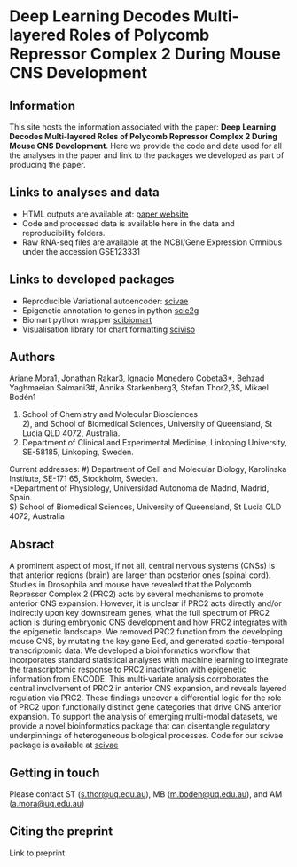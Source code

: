 # Deep Learning Decodes Multi-layered Roles of Polycomb Repressor Complex 2 During Mouse CNS Development


## Information
This site hosts the information associated with the paper: **Deep Learning Decodes Multi-layered Roles of Polycomb Repressor Complex 2 During Mouse CNS Development**.
Here we provide the code and data used for all the analyses in the paper and link to the packages we developed as part of
producing the paper.

## Links to analyses and data
- HTML outputs are available at:  [paper website](https://arianemora.github.io/mouseCNS_vae/)
- Code and processed data is available here in the data and reproducibility folders.
- Raw RNA-seq files are available at the NCBI/Gene Expression Omnibus under the accession GSE123331

## Links to developed packages

- Reproducible Variational autoencoder: [scivae](https://arianemora.github.io/scivae/)
- Epigenetic annotation to genes in python [scie2g](https://arianemora.github.io/sciepi2gene/)
- Biomart python wrapper [scibiomart](https://arianemora.github.io/scibiomart/)
- Visualisation library for chart formatting [sciviso](https://github.com/ArianeMora/sciviso/)


## Authors

Ariane Mora1, Jonathan Rakar3, Ignacio Monedero Cobeta3*, Behzad Yaghmaeian Salmani3#, Annika Starkenberg3, Stefan Thor2,3$, Mikael Bodén1  

1) School of Chemistry and Molecular Biosciences  
2), and School of Biomedical Sciences, University of Queensland, St Lucia QLD 4072, Australia.  
3) Department of Clinical and Experimental Medicine, Linkoping University, SE-58185, Linkoping, Sweden.  

Current addresses: #) Department of Cell and Molecular Biology, Karolinska Institute, SE-171 65, Stockholm, Sweden.  
*Department of Physiology, Universidad Autonoma de Madrid, Madrid, Spain.  
$) School of Biomedical Sciences, University of Queensland, St Lucia QLD 4072, Australia  

## Absract

A prominent aspect of most, if not all, central nervous systems (CNSs) is that anterior regions (brain) are
larger than posterior ones (spinal cord). Studies in Drosophila and mouse have revealed that the Polycomb Repressor Complex 2 (PRC2)
acts by several mechanisms to promote anterior CNS expansion. However, it is unclear if PRC2 acts directly and/or indirectly
upon key downstream genes, what the full spectrum of PRC2 action is during embryonic CNS development and how PRC2 integrates
with the epigenetic landscape. We removed PRC2 function from the developing mouse CNS, by mutating the key gene Eed, and
generated spatio-temporal transcriptomic data. We developed a bioinformatics workflow that incorporates standard
statistical analyses with machine learning to integrate the transcriptomic response to PRC2 inactivation with epigenetic
information from ENCODE. This multi-variate analysis corroborates the central involvement of PRC2 in anterior CNS expansion,
and reveals layered regulation via PRC2. These findings uncover a differential logic for the role of PRC2 upon functionally
distinct gene categories that drive CNS anterior expansion. To support the analysis of emerging multi-modal datasets,
we provide a novel bioinformatics package that can disentangle regulatory underpinnings of heterogeneous biological processes.
Code for our scivae package is available at [scivae](https://arianemora.github.io/scivae/)


## Getting in touch
Please contact ST (s.thor@uq.edu.au), MB (m.boden@uq.edu.au), and AM (a.mora@uq.edu.au)


## Citing the preprint
Link to preprint
